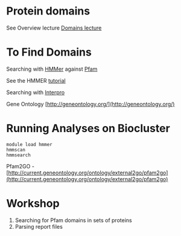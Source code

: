 # Protein domains

See Overview lecture [Domains lecture](Domains_lecture.pdf)

# To Find Domains

Searching with [HMMer](http://hmmer.org/) against [Pfam](http://pfam.xfam.org) 

See the HMMER [tutorial](http://eddylab.org/software/hmmer3/3.1b2/Userguide.pdf)

Searching with [Interpro](https://www.ebi.ac.uk/interpro/search/)

Gene Ontology [http://geneontology.org/](http://geneontology.org/)

# Running Analyses on Biocluster

```
module load hmmer
hmmscan
hmmsearch
```


Pfam2GO - [http://current.geneontology.org/ontology/external2go/pfam2go](http://current.geneontology.org/ontology/external2go/pfam2go)

# Workshop

1. Searching for Pfam domains in sets of proteins
2. Parsing report files
